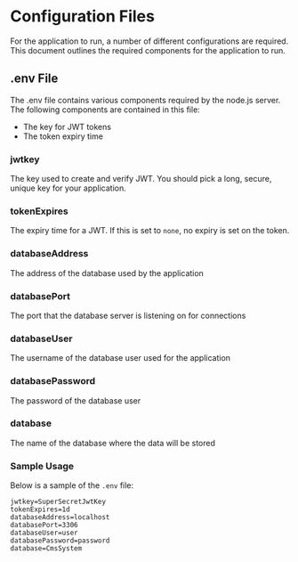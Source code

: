 # Configuration Files

For the application to run, a number of different configurations are required. This document outlines the required components for the application to run.

## .env File

The .env file contains various components required by the node.js server. The following components are contained in this file:

* The key for JWT tokens
* The token expiry time

### jwtkey

The key used to create and verify JWT. You should pick a long, secure, unique key for your application. 

### tokenExpires

The expiry time for a JWT. If this is set to `none`, no expiry is set on the token. 

### databaseAddress

The address of the database used by the application

### databasePort

The port that the database server is listening on for connections

### databaseUser

The username of the database user used for the application

### databasePassword

The password of the database user

### database

The name of the database where the data will be stored

### Sample Usage

Below is a sample of the `.env` file:

```
jwtkey=SuperSecretJwtKey
tokenExpires=1d
databaseAddress=localhost
databasePort=3306
databaseUser=user
databasePassword=password
database=CmsSystem
```